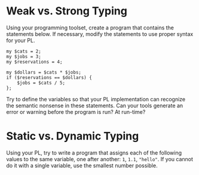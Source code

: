 # Weak vs. Strong Typing

Using your programming toolset, create a program that contains the statements below. If necessary, modify the statements to use proper syntax for your PL.

```PerlScript
my $cats = 2;
my $jobs = 3;
my $reservations = 4;

my $dollars = $cats * $jobs;
if ($reservations == $dollars) {
    $jobs = $cats / 5;
};
```

Try to define the variables so that your PL implementation can recognize the semantic nonsense in these statements. Can your tools generate an error or warning before the program is run? At run-time?

# Static vs. Dynamic Typing

Using your PL, try to write a program that assigns each of the following values to the same variable, one after another: `1`, `1.1`, `"hello"`. If you cannot do it with a single variable, use the smallest number possible.
